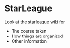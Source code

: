 # StarLeague

Look at the starleague wiki for
 - The course taken
 - How things are organized
 - Other information
